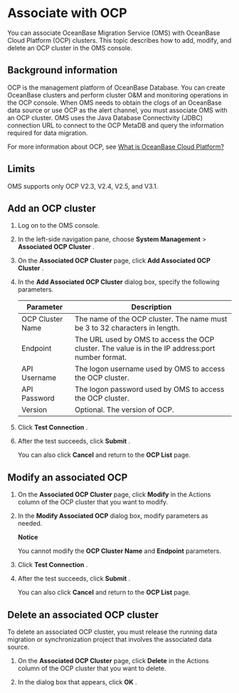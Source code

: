 Associate with OCP 
=======================================

You can associate OceanBase Migration Service (OMS) with OceanBase Cloud Platform (OCP) clusters. This topic describes how to add, modify, and delete an OCP cluster in the OMS console. 

Background information 
-------------------------------------------

OCP is the management platform of OceanBase Database. You can create OceanBase clusters and perform cluster O\&M and monitoring operations in the OCP console. When OMS needs to obtain the clogs of an OceanBase data source or use OCP as the alert channel, you must associate OMS with an OCP cluster. OMS uses the Java Database Connectivity (JDBC) connection URL to connect to the OCP MetaDB and query the information required for data migration. 

For more information about OCP, see [What is OceanBase Cloud Platform?](t1954264.md#topic-1954264)

Limits 
---------------------------

OMS supports only OCP V2.3, V2.4, V2.5, and V3.1.

Add an OCP cluster 
---------------------------------------

1. Log on to the OMS console.

   

2. In the left-side navigation pane, choose **System Management** \> **Associated OCP Cluster** .

   

3. On the **Associated OCP Cluster** page, click **Add Associated OCP Cluster** .

   

4. In the **Add Associated OCP Cluster** dialog box, specify the following parameters. 

   

   |    Parameter     |                                            Description                                            |
   |------------------|---------------------------------------------------------------------------------------------------|
   | OCP Cluster Name | The name of the OCP cluster. The name must be 3 to 32 characters in length.                       |
   | Endpoint         | The URL used by OMS to access the OCP cluster. The value is in the IP address:port number format. |
   | API Username     | The logon username used by OMS to access the OCP cluster.                                         |
   | API Password     | The logon password used by OMS to access the OCP cluster.                                         |
   | Version          | Optional. The version of OCP.                                                                     |

   

5. Click **Test Connection** .

   

6. After the test succeeds, click **Submit** . 

   You can also click **Cancel** and return to the **OCP List** page.
   




Modify an associated OCP 
---------------------------------------------

1. On the **Associated OCP Cluster** page, click **Modify** in the Actions column of the OCP cluster that you want to modify.

   

2. In the **Modify Associated OCP** dialog box, modify parameters as needed. 

   **Notice**

   

   You cannot modify the **OCP Cluster Name** and **Endpoint** parameters.
   

3. Click **Test Connection** .

   

4. After the test succeeds, click **Submit** . 

   You can also click **Cancel** and return to the **OCP List** page.
   




Delete an associated OCP cluster 
-----------------------------------------------------

To delete an associated OCP cluster, you must release the running data migration or synchronization project that involves the associated data source.

1. On the **Associated OCP Cluster** page, click **Delete** in the Actions column of the OCP cluster that you want to delete.

   

2. In the dialog box that appears, click **OK** .

   




